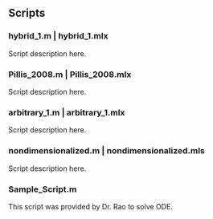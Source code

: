 ## Scripts

### hybrid_1.m | hybrid_1.mlx 

Script description here.

### Pillis_2008.m | Pillis_2008.mlx 

Script description here.

### arbitrary_1.m | arbitrary_1.mlx 

Script description here.

### nondimensionalized.m | nondimensionalized.mls

Script description here.

### Sample_Script.m 

This script was provided by Dr. Rao to solve ODE.
